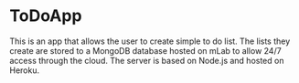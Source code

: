 # ToDoApp

This is an app that allows the user to create simple to do list. 
The lists they create are stored to a MongoDB database hosted on mLab to allow 24/7 access through the cloud.
The server is based on Node.js and hosted on Heroku.

